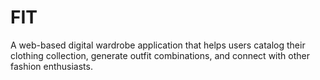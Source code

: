 # FIT
A web-based digital wardrobe application that helps users catalog their clothing collection, generate outfit combinations, and connect with other fashion enthusiasts.
